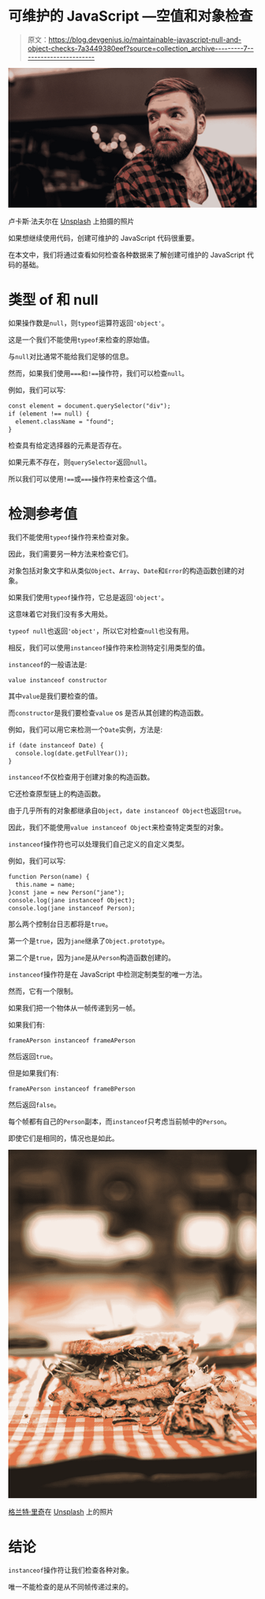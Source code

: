 # 可维护的 JavaScript —空值和对象检查

> 原文：<https://blog.devgenius.io/maintainable-javascript-null-and-object-checks-7a3449380eef?source=collection_archive---------7----------------------->

![](img/8e612f4ee7661b9d20864173ef107d76.png)

卢卡斯·法夫尔在 [Unsplash](https://unsplash.com?utm_source=medium&utm_medium=referral) 上拍摄的照片

如果想继续使用代码，创建可维护的 JavaScript 代码很重要。

在本文中，我们将通过查看如何检查各种数据来了解创建可维护的 JavaScript 代码的基础。

# 类型 of 和 null

如果操作数是`null`，则`typeof`运算符返回`'object'`。

这是一个我们不能使用`typeof`来检查的原始值。

与`null`对比通常不能给我们足够的信息。

然而，如果我们使用`===`和`!==`操作符，我们可以检查`null`。

例如，我们可以写:

```
const element = document.querySelector("div");
if (element !== null) {
  element.className = "found";
}
```

检查具有给定选择器的元素是否存在。

如果元素不存在，则`querySelector`返回`null`。

所以我们可以使用`!==`或`===`操作符来检查这个值。

# 检测参考值

我们不能使用`typeof`操作符来检查对象。

因此，我们需要另一种方法来检查它们。

对象包括对象文字和从类似`Object`、`Array`、`Date`和`Error`的构造函数创建的对象。

如果我们使用`typeof`操作符，它总是返回`'object'`。

这意味着它对我们没有多大用处。

`typeof null`也返回`'object'`，所以它对检查`null`也没有用。

相反，我们可以使用`instanceof`操作符来检测特定引用类型的值。

`instanceof`的一般语法是:

```
value instanceof constructor
```

其中`value`是我们要检查的值。

而`constructor`是我们要检查`value` os 是否从其创建的构造函数。

例如，我们可以用它来检测一个`Date`实例，方法是:

```
if (date instanceof Date) {
  console.log(date.getFullYear());
}
```

`instanceof`不仅检查用于创建对象的构造函数。

它还检查原型链上的构造函数。

由于几乎所有的对象都继承自`Object`，`date instanceof Object`也返回`true`。

因此，我们不能使用`value instanceof Object`来检查特定类型的对象。

`instanceof`操作符也可以处理我们自己定义的自定义类型。

例如，我们可以写:

```
function Person(name) {
  this.name = name;
}const jane = new Person("jane");
console.log(jane instanceof Object);
console.log(jane instanceof Person);
```

那么两个控制台日志都将是`true`。

第一个是`true`，因为`jane`继承了`Object.prototype`。

第二个是`true`，因为`jane`是从`Person`构造函数创建的。

`instanceof`操作符是在 JavaScript 中检测定制类型的唯一方法。

然而，它有一个限制。

如果我们把一个物体从一帧传递到另一帧。

如果我们有:

```
frameAPerson instanceof frameAPerson
```

然后返回`true`。

但是如果我们有:

```
frameAPerson instanceof frameBPerson
```

然后返回`false`。

每个帧都有自己的`Person`副本，而`instanceof`只考虑当前帧中的`Person`。

即使它们是相同的，情况也是如此。

![](img/e0d0c850660213078481d40bf5108d04.png)

[格兰特·里奇](https://unsplash.com/@grantritchie?utm_source=medium&utm_medium=referral)在 [Unsplash](https://unsplash.com?utm_source=medium&utm_medium=referral) 上的照片

# 结论

`instanceof`操作符让我们检查各种对象。

唯一不能检查的是从不同帧传递过来的。